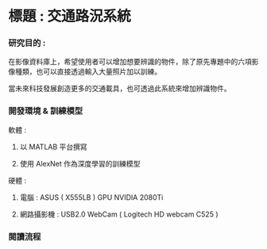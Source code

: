 # 標題 : 交通路況系統
### 研究目的 : 
在影像資料庫上，希望使用者可以增加想要辨識的物件，除了原先專題中的六項影像種類，也可以直接透過輸入大量照片加以訓練。

當未來科技發展創造更多的交通載具，也可透過此系統來增加辨識物件。

### 開發環境 & 訓練模型
軟體 : 
1. 以 MATLAB 平台撰寫

2. 使用 AlexNet 作為深度學習的訓練模型

硬體 : 

1. 電腦 : ASUS ( X555LB ) GPU NVIDIA 2080Ti
  
2. 網路攝影機 : USB2.0 WebCam ( Logitech HD webcam C525 )

### 閱讀流程
